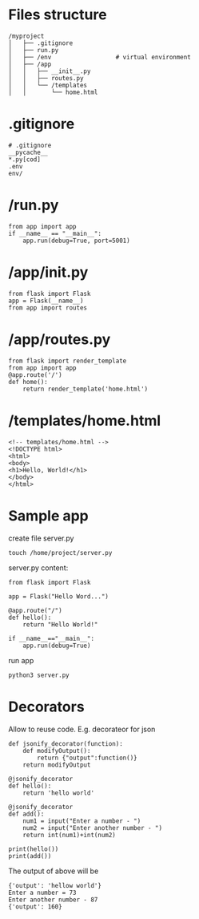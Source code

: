 # Files structure
```
/myproject
│   ├── .gitignore
│   ├── run.py
│   ├── /env                  # virtual environment
│   ├── /app
│   │   ├── __init__.py
│   │   ├── routes.py
│   │   └── /templates
│   │       └── home.html
```

# .gitignore
```
# .gitignore
__pycache__
*.py[cod]
.env
env/
```

# /run.py
```
from app import app
if __name__ == "__main__":
    app.run(debug=True, port=5001)
```

# /app/init.py
```
from flask import Flask
app = Flask(__name__)
from app import routes
```

# /app/routes.py
```
from flask import render_template
from app import app
@app.route('/')
def home():
    return render_template('home.html')
```

# /templates/home.html
```
<!-- templates/home.html -->
<!DOCTYPE html>
<html>
<body>
<h1>Hello, World!</h1>
</body>
</html>
```


# Sample app

create file server.py
```
touch /home/project/server.py
```

server.py content:
```
from flask import Flask

app = Flask("Hello Word...")

@app.route("/")
def hello():
    return "Hello World!"

if __name__=="__main__":
    app.run(debug=True)
```

run app
```
python3 server.py
```

# Decorators
Allow to reuse code. E.g. decorateor for json
```
def jsonify_decorator(function):
    def modifyOutput():
        return {"output":function()}
    return modifyOutput

@jsonify_decorator
def hello():
    return 'hello world'

@jsonify_decorator
def add():
    num1 = input("Enter a number - ")
    num2 = input("Enter another number - ")
    return int(num1)+int(num2)

print(hello())
print(add())
```

The output of above will be
```
{'output': 'hellow world'}
Enter a number = 73
Enter another number - 87
{'output': 160}
```
